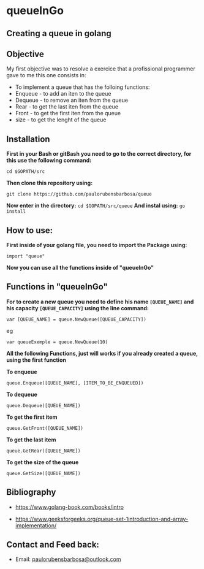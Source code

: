 # queueInGo
## Creating a queue in golang

## Objective
My first objective was to resolve a exercice that a profissional programmer gave to me
this one consists in: 

- To implement a queue that has the folloing functions:  
- Enqueue -  to add an iten to the queue 
- Dequeue - to remove an iten from the queue
- Rear - to get the last iten from the queue
- Front - to get the first iten from the queue
- size - to get the lenght of the queue

## Installation

  **First in your Bash or gitBash you need to go to the correct directory, for this use the following command:**
  
  ``` cd $GOPATH/src ```
  
  **Then clone this repository using:**
  
  ``` git clone https://github.com/paulorubensbarbosa/queue ```
  
  **Now enter in the directory:**
    ```cd $GOPATH/src/queue```
  **And instal using:**
    ```go install```
  
## How to use:
  
  **First inside of your golang file, you need to import the Package using:**
  
  ```import "queue"```
  
  **Now you can use all the functions inside of "queueInGo"**
  
## Functions in "queueInGo"

  **For to create a new queue you need to define his name ``[QUEUE_NAME]`` and his capacity ``[QUEUE_CAPACITY]`` using the line command:**
  
  ```var [QUEUE_NAME] = queue.NewQueue([QUEUE_CAPACITY])```
  
  eg
  
  ```var queueExemple = queue.NewQueue(10)```
  
  **All the following Functions, just will works if you already created a queue, using the first function**
  
  **To enqueue**
  
  ```queue.Enqueue([QUEUE_NAME], [ITEM_TO_BE_ENQUEUED])```
  
  **To dequeue**
  
  ```queue.Dequeue([QUEUE_NAME])```
  
  **To get the first item**
  
  ```queue.GetFront([QUEUE_NAME])```
  
  **To get the last item**
  
  ```queue.GetRear([QUEUE_NAME])```
  
  **To get the size of the queue**
  
  ```queue.GetSize([QUEUE_NAME])```

## Bibliography

- https://www.golang-book.com/books/intro

- https://www.geeksforgeeks.org/queue-set-1introduction-and-array-implementation/

## Contact and Feed back:

- Email: paulorubensbarbosa@outlook.com
